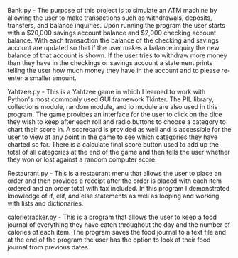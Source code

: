 Bank.py - The purpose of this project is to simulate an ATM machine by allowing the user to make transactions such as
 withdrawals, deposits, transfers, and balance inquiries. Upon running the program the user starts with a $20,000 savings account
 balance and $2,000 checking account balance. With each transaction the balance of the checking and savings account are updated
 so that if the user makes a balance inquiry the new balance of that account is shown. If the user tries to withdraw more money than they have in the checkings or savings 
 account a statement prints telling the user how much money they have in the account and to please re-enter a smaller amount.
 
 Yahtzee.py - This is a Yahtzee game in which I learned to work with Python's most commonly used GUI framework Tkinter. The PIL
 library, collections module, random module, and io module are also used in this program. The game provides an interface for the user to click
 on the dice they wish to keep after each roll and radio buttons to choose a category to chart their score in. A scorecard is 
 provided as well and is accessible for the user to view at any point in the game to see which categories they have charted so far.
 There is a calculate final score button used to add up the total of all categories at the end of the game and then tells the user
 whether they won or lost against a random computer score.
 
 Restaurant.py - This is a restaurant menu that allows the user to place an order and then provides a receipt after the order is placed with each item ordered and an order total with tax included. In this program I demonstrated knowledge of if, elif, and else statements as well as looping and working with lists and dictionaries. 
 
 calorietracker.py - This is a program that allows the user to keep a food journal of everything they have eaten throughout
 the day and the number of calories of each item. The program saves the food journal to a text file and at the end of 
 the program the user has the option to look at their food journal from previous dates. 
